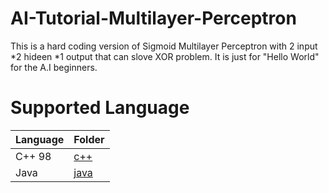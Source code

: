 # AI-Tutorial-Multilayer-Perceptron

This is a hard coding version of Sigmoid Multilayer Perceptron with 2 input *2 hideen *1 output that can slove XOR problem. It is just for "Hello World" for the A.I beginners.

# Supported Language

| Language | Folder |
|---|---|
| C++ 98 |[c++](./c++)|
| Java |[java](./java)|


